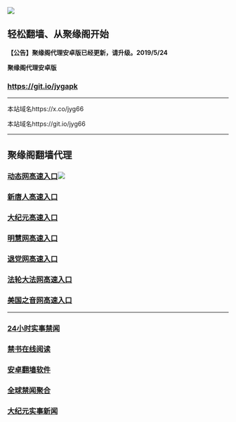 ![](https://raw.githubusercontent.com/hao369/a/master/j.jpg)



## 轻松翻墙、从聚缘阁开始



**【公告】聚缘阁代理安卓版已经更新，请升级。2019/5/24**

 
**聚缘阁代理安卓版**
### https://git.io/jygapk  

***

本站域名https://x.co/jyg66 

本站域名https://git.io/jyg66



***




## 聚缘阁翻墙代理 




### [动态网高速入口](http://46yu.hapi.hschnet.de/324232/543)![](https://raw.githubusercontent.com/hao369/a/master/jygdl.gif)





### [新唐人高速入口](http://46yu.hapi.hschnet.de/324232/5)

### [大纪元高速入口](http://46yu.hapi.hschnet.de/324232/7)

### [明慧网高速入口](http://46yu.hapi.hschnet.de/324232/3)

### [退党网高速入口](http://46yu.hapi.hschnet.de/324232/8)

### [法轮大法网高速入口](http://46yu.hapi.hschnet.de/324232/15)

### [美国之音网高速入口](http://46yu.hapi.hschnet.de/324232/18)



***






### [24小时实事禁闻](https://git.io/fj3Go)

### [禁书在线阅读](https://github.com/txyzum203/djy/blob/master/gb/9p.md?flntdtv#1)


### [安卓翻墙软件](https://git.io/afq)

### [全球禁闻聚合](https://github.com/gfw-breaker/banned-news1/blob/master/README.md)

### [大纪元实事新闻](https://git.io/fjmgE)






